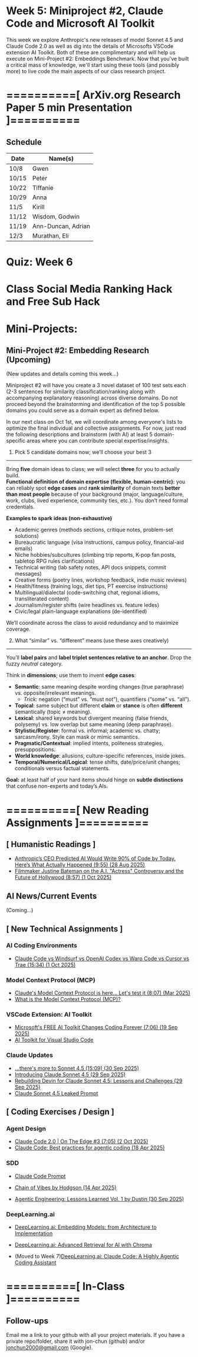 # Week 5: Miniproject #2, Claude Code and Microsoft AI Toolkit

This week we explore Anthropic's new releases of model Sonnet 4.5 and Claude Code 2.0 as well as dig into the details of Microsofts VSCode extension AI Toolkit. Both of these are complimentary and will help us execute on Mini-Project #2: Embeddings Benchmark. Now that you've built a critical mass of knowledge, we'll start using these tools (and possibly more) to live code the main aspects of our class research project.

# ==========[ ArXiv.org Research Paper 5 min Presentation ]==========

## Schedule

| Date   | Name(s)              |
|--------|----------------------|
| 10/8   | Gwen                 |
| 10/15  | Peter                |
| 10/22  | Tiffanie             |
| 10/29  | Anna                 |
| 11/5   | Kirill               |
| 11/12  | Wisdom, Godwin       |
| 11/19  | Ann-Duncan, Adrian   |
| 12/3   | Murathan, Eli        |


# Quiz: Week 6

# Class Social Media Ranking Hack and Free Sub Hack

# Mini-Projects:

## Mini-Project #2: Embedding Research (Upcoming)

(New updates and details coming this week...)

Miniproject #2 will have you create a 3 novel dataset of 100 test sets each (2-3 sentences for similarity classification/ranking along with accompanying explanatory reasoning) across diverse domains. Do not proceed beyond the brainstorming and identification of the top 5 possible domains you could serve as a domain expert as defined below. 

In our next class on Oct 1st, we will coordinate among everyone's lists to optimize the final individual and collective assignments. For now, just read the following descriptions and brainstorm (with AI) at least 5 domain-specific areas where you can contribute special expertise/insights.

1) Pick 5 candidate domains now; we’ll choose your best 3
---------------------------------------------------------

Bring **five** domain ideas to class; we will select **three** for you to actually build.  
**Functional definition of domain expertise (flexible, human-centric):** you can reliably spot **edge cases** and **rank similarity** of domain texts **better than most people** because of your background (major, language/culture, work, clubs, lived experience, community ties, etc.). You don’t need formal credentials.

**Examples to spark ideas (non-exhaustive)**

*   Academic genres (methods sections, critique notes, problem-set solutions)
*   Bureaucratic language (visa instructions, campus policy, financial-aid emails)
*   Niche hobbies/subcultures (climbing trip reports, K-pop fan posts, tabletop RPG rules clarifications)
*   Technical writing (lab safety notes, API docs snippets, commit messages)
*   Creative forms (poetry lines, workshop feedback, indie music reviews)
*   Health/fitness (training logs, diet tips, PT exercise instructions)
*   Multilingual/dialectal (code-switching chat, regional idioms, transliterated content)
*   Journalism/register shifts (wire headlines vs. feature ledes)
*   Civic/legal plain-language explanations (de-identified)

We’ll coordinate across the class to avoid redundancy and to maximize coverage.


2) What “similar” vs. “different” means (use these axes creatively)
-------------------------------------------------------------------

You’ll **label pairs** and **label triplet sentences relative to an anchor**. Drop the fuzzy _neutral_ category.

Think in **dimensions**; use them to invent **edge cases**:

*   **Semantic**: same meaning despite wording changes (true paraphrase) vs. opposite/irrelevant meanings.
    *   _Trick:_ negation (“must” vs. “must not”), quantifiers (“some” vs. “all”).
*   **Topical**: same subject but different **claim** or **stance** is often **different** semantically (topic ≠ meaning).
*   **Lexical**: shared keywords but divergent meaning (false friends, polysemy) vs. low overlap but same meaning (deep paraphrase).
*   **Stylistic/Register**: formal vs. informal; academic vs. chatty; sarcasm/irony. Style can mask or mimic semantics.
*   **Pragmatic/Contextual**: implied intents, politeness strategies, presuppositions.
*   **World knowledge**: allusions, culture-specific references, inside jokes.
*   **Temporal/Numerical/Logical**: tense shifts, date/price/unit changes; conditionals versus factual statements.

**Goal:** at least half of your hard items should hinge on **subtle distinctions** that confuse non-experts and today’s AIs.


# ==========[ New Reading Assignments ]==========

## **[ Humanistic Readings ]**

* [Anthropic’s CEO Predicted AI Would Write 90% of Code by Today. Here’s What Actually Happened (9:55) (28 Aug 2025)](https://www.youtube.com/watch?v=QU4uplCseRQ)
* [Filmmaker Justine Bateman on the A.I. "Actress" Controversy and the Future of Hollywood (8:57) (1 Oct 2025)](https://www.youtube.com/watch?v=iNiBtKHbKKg&list=RDNSiNiBtKHbKKg&start_radio=1)

## AI News/Current Events

(Coming...)

## **[ New Technical Assignments ]**

### AI Coding Environments

* [Claude Code vs Windsurf vs OpenAI Codex vs Warp Code vs Cursor vs Trae (15:34) (1 Oct 2025)](https://www.youtube.com/watch?v=NGXXosA9CRo&t=59s)

### Model Context Protocol (MCP)

* [Claude's Model Context Protocol is here... Let's test it (8:07) (Mar 2025)](https://www.youtube.com/watch?v=HyzlYwjoXOQ&t=91s)
* [What is the Model Context Protocol (MCP)?](https://modelcontextprotocol.io/docs/getting-started/intro)

### VSCode Extension: AI Toolkit

* [Microsoft's FREE AI Toolkit Changes Coding Forever (7:06) (19 Sep 2025)](https://www.youtube.com/watch?v=G4ZsoLx5bEU)
* [AI Toolkit for Visual Studio Code](https://code.visualstudio.com/docs/intelligentapps/overview)

### Claude Updates

* [...there's more to Sonnet 4.5 (15:09) (30 Sep 2025)](https://www.youtube.com/watch?v=4-c9bArife4)
* [Introducing Claude Sonnet 4.5 (29 Sep 2025)](https://www.anthropic.com/news/claude-sonnet-4-5)
* [Rebuilding Devin for Claude Sonnet 4.5: Lessons and Challenges (29 Sep 2025)](https://cognition.ai/blog/devin-sonnet-4-5-lessons-and-challenges)
* [Claude Sonnet 4.5 Leaked Prompt](https://github.com/elder-plinius/CL4R1T4S/blob/main/ANTHROPIC/Claude_Sonnet-4.5_Sep-29-2025.txt)

## **[ Coding Exercises / Design ]**

### Agent Design

* [Claude Code 2.0 | On The Edge #3 (7:05) (2 Oct 2025)](https://www.youtube.com/watch?v=NV4uUknDt5g)
* [Claude Code: Best practices for agentic coding (18 Apr 2025)](https://www.anthropic.com/engineering/claude-code-best-practices)

### SDD

* [Claude Code Prompt](https://github.com/elder-plinius/CL4R1T4S/blob/main/ANTHROPIC/Claude_Sonnet-4.5_Sep-29-2025.txt)

* [Chain of Vibes by Hodgson (14 Apr 2025)](https://blog.thepete.net/blog/2025/04/14/chain-of-vibes/?ref=dailydev)

* [Agentic Engineering: Lessons Learned Vol. 1 by Dustin (30 Sep 2025)](https://dev.to/duske/agentic-engineering-lessons-learned-vol-1-jbj)


### DeepLearning.ai

* [DeepLearning.ai: Embedding Models: from Architecture to Implementation](https://learn.deeplearning.ai/courses/embedding-models-from-architecture-to-implementation/lesson/n0bcw/introduction-to-embedding-models)

* [DeepLearning.ai: Advanced Retrieval for AI with Chroma](https://learn.deeplearning.ai/courses/advanced-retrieval-for-ai/lesson/kb5oj/introduction)

* (Moved to Week 7)[DeepLearning.ai: Claude Code: A Highly Agentic Coding Assistant](https://learn.deeplearning.ai/courses/claude-code-a-highly-agentic-coding-assistant/lesson/66b35/introduction)

# ==========[ In-Class ]==========

## Follow-ups

Email me a link to your github with all your project materials. If you have a private repo/folder, share it with jon-chun (github) and/or jonchun2000@gmail.com (Google).